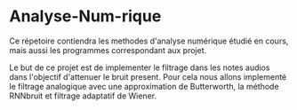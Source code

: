 # Analyse-Num-rique
Ce répetoire contiendra les methodes d'analyse numérique étudié en cours, mais aussi les 
programmes correspondant aux projet.

Le but de ce projet est de implementer le filtrage dans les notes audios dans l'objectif d'attenuer le bruit present. 
Pour cela nous allons implementé le filtrage analogique avec une approximation de Butterworth, la méthode RNNbruit 
et filtrage adaptatif de Wiener. 


